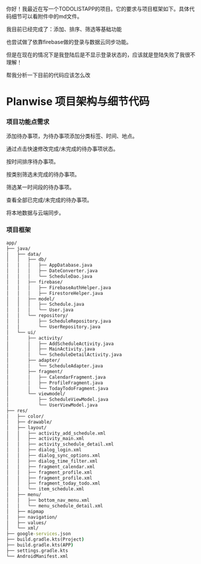 你好！我最近在写一个TODOLISTAPP的项目。它的要求与项目框架如下。具体代码细节可以看附件中的md文件。


我目前已经完成了：添加、排序、筛选等基础功能

也尝试做了依靠firebase做的登录与数据云同步功能。

但是在现在的情况下是我登陆后是不显示登录状态的，应该就是登陆失败了我很不理解！

帮我分析一下目前的代码应该怎么改





# Planwise 项目架构与细节代码

### 项目功能点需求

添加待办事项，为待办事项添加分类标签、时间、地点。

通过点击快速修改完成/未完成的待办事项状态。

按时间排序待办事项。

按类别筛选未完成的待办事项。

筛选某一时间段的待办事项。

查看全部已完成/未完成的待办事项。

将本地数据与云端同步。



### 项目框架

```cmd
app/
├── java/
│	├── data/
│	│   ├── db/
│	│   │   ├── AppDatabase.java
│	│   │   ├── DateConverter.java
│	│   │   └── ScheduleDao.java
│	│   ├── firebase/
│	│   │   ├── FirebaseAuthHelper.java
│	│   │   ├── FirestoreHelper.java
│	│   ├── model/
│	│   │   ├── Schedule.java
│	│   │   └── User.java
│	│   └── repository/
│	│       ├── ScheduleRepository.java
│	│       └── UserRepository.java
│	└── ui/
│		├── activity/
│		│   ├── AddScheduleActivity.java
│		│   ├── MainActivity.java
│		│   └── ScheduleDetailActivity.java
│		├── adapter/
│		│   └── ScheduleAdapter.java
│		├── fragment/
│		│   ├── CalendarFragment.java
│		│   ├── ProfileFragment.java
│		│   └── TodayTodoFragment.java
│		└── viewmodel/
│			├── ScheduleViewModel.java
│			└── UserViewModel.java
├── res/
│   ├── color/
│   ├── drawable/
│   ├── layout/
│   │   ├── activity_add_schedule.xml
│   │   ├── activity_main.xml
│   │   ├── activity_schedule_detail.xml
│   │   ├── dialog_login.xml
│   │   ├── dialog_sync_options.xml
│   │   ├── dialog_time_filter.xml
│   │   ├── fragment_calendar.xml
│   │   ├── fragment_profile.xml
│   │   ├── fragment_profile.xml
│   │   ├── fragment_today_todo.xml
│   │   └── item_schedule.xml
│   ├── menu/
│   │   ├── bottom_nav_menu.xml
│   │   └── menu_schedule_detail.xml
│   ├── mipmap
│   ├── navigation/
│   ├── values/
│   └── xml/
├── google-services.json
├── build.gradle.kts(Project)
├── build.gradle.kts(APP)
├── settings.gradle.kts
└── AndroidManifest.xml
```
